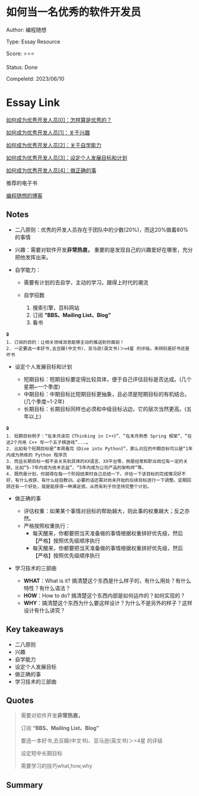 # 如何当一名优秀的软件开发员

Author: 编程随想

Type: Essay Resource

Score: ⭐️⭐️⭐️

Status: Done

Compeletd: 2023/06/10

# Essay Link

[如何成为优秀开发人员[0]：怎样算是优秀的？](https://program-think.blogspot.com/2009/01/0.html)

[如何成为优秀开发人员[1]：关于兴趣](https://program-think.blogspot.com/2009/01/1.html)

[如何成为优秀开发人员[2]：关于自学能力](https://program-think.blogspot.com/2009/01/2.html)

[如何成为优秀开发人员[3]：设定个人发展目标和计划](https://program-think.blogspot.com/2009/01/3.html)

[如何成为优秀开发人员[4]：做正确的事](https://program-think.blogspot.com/2009/01/4.html)

推荐的电子书

[编程随想的博客](https://program-think.blogspot.com/search/label/%E4%B9%A6%E8%AF%84%2F%E5%BD%B1%E8%AF%84)

## Notes

- 二八原则：优秀的开发人员存在于团队中的少数(20%)，而这20%做着80%的事情

- 兴趣：需要对软件开发**非常热衷，** 重要的是发现自己的兴趣爱好在哪里，充分把他发挥出来。

- 自学能力：

  - 需要有计划的去自学，主动的学习。跟得上时代的潮流

  - 自学招数

    1. 搜索引擎，百科网站
    2. 订阅 **“BBS、Mailing List、Blog”**
    3. 看书

>
    🔒 
    1. 订阅的目的：让相关领域消息能够主动的推送到你面前！
    2. 一定要选一本好书,去豆瓣(中文书)、亚马逊(英文书)＞=4星 的评级。来辨别是好书还是坏书


- 设定个人发展目标和计划

  - 短期目标：短期目标要定得比较具体，便于自己评估目标是否达成。(几个星期~一个季度)
  - 中期目标：中期目标比短期目标更抽象，且必须是短期目标的有机结合。(几个季度~1-2年)
  - 长期目标：长期目标同样也必须和中级目标沾边，它的层次当然更高。(五年以上)

>
    🔒 
    1. 短期目标例子：“在本月读完《Thinking in C++》”、“在本月熟悉 Spring 框架”、“在这2个月用 C++ 写一个五子棋游戏”...…
    2. 比如有个短期目标是“本周看完《Dive into Python》”，那么对应的中期目标可以是“1年内成为熟练的 Python 程序员
    3. 而且长期目标一般不会关系到具体的XX语言、XX平台等，倒是经常和职业岗位有一定的关联。比如“5-7年内成为技术总监”、“5年内成为公司产品的架构师”等。
    4. 既然是计划，你就得在每一个阶段结束时自己总结一下，评估一下该目标的完成情况好不好，有什么收获、有什么经验教训。必要的话还需对尚未开始的后续目标进行一下调整。定期回顾还有一个好处，就是能获得一种满足感，从而有利于你坚持完整个计划。


- 做正确的事

  - 评估权重：如果某个事情对目标的帮助越大，则此事的权重越大；反之亦然。
  - 严格按照权重执行：
    - 每天醒来，你都要把当天准备做的事情根据权重排好优先级，然后【严格】按照优先级顺序执行
    - 每天醒来，你都要把当天准备做的事情根据权重排好优先级，然后【严格】按照优先级顺序执行

- 学习技术的三部曲

  - **WHAT**：What is it? 搞清楚这个东西是什么样子的，有什么用处？有什么特性？有什么语法？
  - **HOW**：How to do? 搞清楚这个东西内部是如何运作的？如何实现的？
  - **WHY**：搞清楚这个东西为什么要这样设计？为什么不是另外的样子？这样设计有什么讲究？

## Key takeaways

- 二八原则
- 兴趣
- 自学能力
- 设定个人发展目标
- 做正确的事
- 学习技术的三部曲

## Quotes

> 需要对软件开发**非常热衷，** 
> 
> 订阅 **“BBS、Mailing List、Blog”**
>
> 要选一本好书,去豆瓣(中文书)、亚马逊(英文书)＞=4星 的评级
>
> 设定短中长期目标
>
> 需要学习的技巧what,how,why

## Summary
